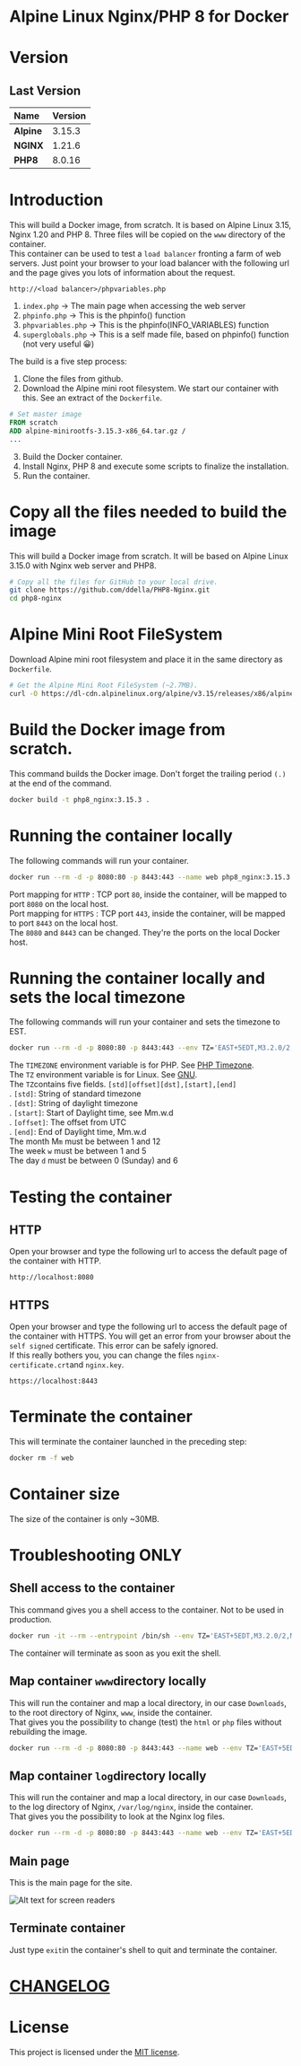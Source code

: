 # Alpine Linux Nginx/PHP 8 for Docker
# Version
## Last Version
|Name|Version|
|:---|:---|
|**Alpine**|3.15.3|
|**NGINX**|1.21.6|
|**PHP8**|8.0.16|

# Introduction
This will build a Docker image, from scratch. It is based on Alpine Linux 3.15, Nginx 1.20 and PHP 8.
Three files will be copied on the `www` directory of the container.  
This container can be used to test a `load balancer` fronting a farm of web servers.
Just point your browser to your load balancer with the following url and the page gives you lots of information about the request.
```url
http://<load balancer>/phpvariables.php
```

1. `index.php` -> The main page when accessing the web server
2. `phpinfo.php` -> This is the phpinfo() function
3. `phpvariables.php` -> This is the phpinfo(INFO_VARIABLES) function
4. `superglobals.php` -> This is a self made file, based on phpinfo() function (not very useful 😀)

The build is a five step process:

1. Clone the files from github.
2. Download the Alpine mini root filesystem. We start our container with this. See an extract of the `Dockerfile`.
```Dockerfile
# Set master image
FROM scratch
ADD alpine-minirootfs-3.15.3-x86_64.tar.gz /
...
```
3. Build the Docker container.
4. Install Nginx, PHP 8 and execute some scripts to finalize the installation.
5. Run the container.

# Copy all the files needed to build the image
This will build a Docker image from scratch. It will be based on Alpine Linux 3.15.0 with Nginx web server and PHP8.
```sh
# Copy all the files for GitHub to your local drive.
git clone https://github.com/ddella/PHP8-Nginx.git
cd php8-nginx
```

# Alpine Mini Root FileSystem
Download Alpine mini root filesystem and place it in the same directory as `Dockerfile`.
```sh
# Get the Alpine Mini Root FileSystem (~2.7MB).
curl -O https://dl-cdn.alpinelinux.org/alpine/v3.15/releases/x86/alpine-minirootfs-3.15.3-x86.tar.gz
```

# Build the Docker image from scratch.
This command builds the Docker image. Don't forget the trailing period `(.)` at the end of the command.
```sh
docker build -t php8_nginx:3.15.3 .
```

# Running the container locally
The following commands will run your container.
```sh
docker run --rm -d -p 8080:80 -p 8443:443 --name web php8_nginx:3.15.3
```
Port mapping for `HTTP`  : TCP port `80`, inside the container, will be mapped to port `8080` on the local host.  
Port mapping for `HTTPS` : TCP port `443`, inside the container, will be mapped to port `8443` on the local host.  
The  `8080` and  `8443` can be changed. They're the ports on the local Docker host.

# Running the container locally and sets the local timezone
The following commands will run your container and sets the timezone to EST.
```sh
docker run --rm -d -p 8080:80 -p 8443:443 --env TZ='EAST+5EDT,M3.2.0/2,M11.1.0/2' --env TIMEZONE='America/New_York' --name web php8_nginx:3.15.3
```

The `TIMEZONE` environment variable is for PHP. See [PHP Timezone](https://www.php.net/manual/en/timezones.php).  
The `TZ` environment variable is for Linux. See [GNU](https://www.gnu.org/software/libc/manual/html_node/TZ-Variable.html).  
The `TZ`contains five fields. `[std][offset][dst],[start],[end]`  
. `[std]`: String of standard timezone  
. `[dst]`: String of daylight timezone  
. `[start]`: Start of Daylight time, see Mm.w.d  
. `[offset]`: The offset from UTC  
. `[end]`: End of Daylight time, Mm.w.d  
The month M`m` must be between 1 and 12  
The week `w` must be between 1 and 5  
The day `d` must be between 0 (Sunday) and 6  

# Testing the container
## HTTP
Open your browser and type the following url to access the default page of the container with HTTP.
```url
http://localhost:8080
```
## HTTPS
Open your browser and type the following url to access the default page of the container with HTTPS.
You will get an error from your browser about the `self signed` certificate. This error can be safely ignored.  
If this really bothers you, you can change the files `nginx-certificate.crt`and `nginx.key`.
```url
https://localhost:8443
```

# Terminate the container
This will terminate the container launched in the preceding step:
```sh   
docker rm -f web
```

# Container size
The size of the container is only ~30MB.

# Troubleshooting ONLY

## Shell access to the container
This command gives you a shell access to the container. Not to be used in production.
```sh
docker run -it --rm --entrypoint /bin/sh --env TZ='EAST+5EDT,M3.2.0/2,M11.1.0/2' --env TIMEZONE='America/New_York' --name test php8_nginx:3.15.3
```
The container will terminate as soon as you exit the shell.

## Map container `www`directory locally
This will run the container and map a local directory, in our case `Downloads`, to the root directory of Nginx, `www`, inside the container.  
That gives you the possibility to change (test) the `html` or `php` files without rebuilding the image.
```sh
docker run --rm -d -p 8080:80 -p 8443:443 --name web --env TZ='EAST+5EDT,M3.2.0/2,M11.1.0/2' --env TIMEZONE='America/New_York' -v ~/Downloads/:/www php8_nginx:3.15.3
```

## Map container `log`directory locally
This will run the container and map a local directory, in our case `Downloads`, to the log directory of Nginx, `/var/log/nginx`, inside the container.  
That gives you the possibility to look at the Nginx log files.
```sh
docker run --rm -d -p 8080:80 -p 8443:443 --name web --env TZ='EAST+5EDT,M3.2.0/2,M11.1.0/2' --env TIMEZONE='America/New_York' -v ~/Downloads/:/var/log/nginx php8_nginx:3.15.3
```

## Main page

This is the main page for the site.

![Alt text for screen readers](images/main_page.png "Main page")

## Terminate container
Just type `exit`in the container's shell to quit and terminate the container.

# [CHANGELOG](./CHANGELOG.md)

# License
This project is licensed under the [MIT license](LICENSE).
